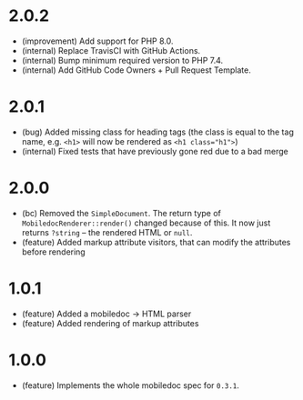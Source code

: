 2.0.2
=====

*   (improvement) Add support for PHP 8.0.
*   (internal) Replace TravisCI with GitHub Actions.
*   (internal) Bump minimum required version to PHP 7.4.
*   (internal) Add GitHub Code Owners + Pull Request Template.


2.0.1
=====

*   (bug) Added missing class for heading tags (the class is equal to the tag name, e.g. `<h1>` will now be rendered as `<h1 class="h1">`)
*   (internal) Fixed tests that have previously gone red due to a bad merge


2.0.0
=====

*   (bc) Removed the `SimpleDocument`. The return type of `MobiledocRenderer::render()` changed because of this. It now just returns `?string` – the rendered HTML or `null`.
*   (feature) Added markup attribute visitors, that can modify the attributes before rendering


1.0.1
=====

*   (feature) Added a mobiledoc -> HTML parser
*   (feature) Added rendering of markup attributes


1.0.0
=====

*   (feature) Implements the whole mobiledoc spec for `0.3.1`.
